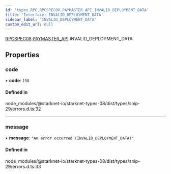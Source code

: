 ```yaml
---
id: 'types.RPC.RPCSPEC08.PAYMASTER_API.INVALID_DEPLOYMENT_DATA'
title: 'Interface: INVALID_DEPLOYMENT_DATA'
sidebar_label: 'INVALID_DEPLOYMENT_DATA'
custom_edit_url: null
---
```


[RPCSPEC08](../namespaces/types.RPC.RPCSPEC08.md).[PAYMASTER_API](../namespaces/types.RPC.RPCSPEC08.PAYMASTER_API.md).INVALID_DEPLOYMENT_DATA

## Properties

### code

• **code**: `158`

#### Defined in

node_modules/@starknet-io/starknet-types-08/dist/types/snip-29/errors.d.ts:32

---

### message

• **message**: `"An error occurred (INVALID_DEPLOYMENT_DATA)"`

#### Defined in

node_modules/@starknet-io/starknet-types-08/dist/types/snip-29/errors.d.ts:33
